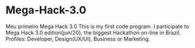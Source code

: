 # Mega-Hack-3.0
Meu primeiro Mega Hack 3.0
This is my first code program. I participate to Mega Hack 3.0 edition(jun/20), the biggest Hackathon on-line in Brazil.  
Profiles: Developer, Design(UX/UI), Business or Marketing.
